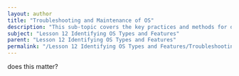 ```yaml
---
layout: author
title: "Troubleshooting and Maintenance of OS"
description: "This sub-topic covers the key practices and methods for diagnosing and resolving issues related to operating systems. It includes identifying common OS problems, using built-in diagnostic tools, and implementing maintenance routines to ensure optimal performance and security. Techniques for performing updates, managing system resources, and recovering from failures are also discussed. Additionally, it emphasizes the importance of documentation and adherence to best practices for effective OS management."
subject: "Lesson 12 Identifying OS Types and Features"
parent: "Lesson 12 Identifying OS Types and Features"
permalink: "/Lesson 12 Identifying OS Types and Features/Troubleshooting and Maintenance of OS/"
---
```


does this matter?
